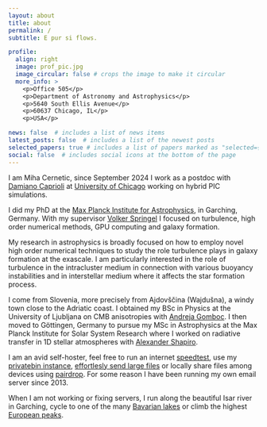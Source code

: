```yaml
---
layout: about
title: about
permalink: /
subtitle: E pur si flows.

profile:
  align: right
  image: prof_pic.jpg
  image_circular: false # crops the image to make it circular
  more_info: >
    <p>Office 505</p>
    <p>Department of Astronomy and Astrophysics</p>
    <p>5640 South Ellis Avenue</p>
    <p>60637 Chicago, IL</p>
    <p>USA</p>

news: false  # includes a list of news items
latest_posts: false  # includes a list of the newest posts
selected_papers: true # includes a list of papers marked as "selected={true}"
social: false  # includes social icons at the bottom of the page
---
```


I am Miha Cernetic, since September 2024 I work as a postdoc with [Damiano Caprioli](https://astro.uchicago.edu/~caprioli/) at [University of Chicago](https://astrophysics.uchicago.edu/) working on hybrid PIC simulations.

I did my PhD at the [Max Planck Institute for Astrophysics](https://www.mpa-garching.mpg.de/), in Garching, Germany. With my supervisor [Volker Springel](https://www.mpa-garching.mpg.de/person/55019/2377) I focused on turbulence, high order numerical methods, GPU computing and galaxy formation. 

My research in astrophysics is broadly focused on how to employ novel high order numerical techniques to study the role turbulence plays in galaxy formation at the exascale. I am particularly interested in the role of turbulence in the intracluster medium in connection with various buoyancy instabilities and in interstellar medium where it affects the star formation process.

I come from Slovenia, more precisely from Ajdovščina (Wajdušna), a windy town close to the Adriatic coast. I obtained my BSc in Physics at the University of Ljubljana on CMB anisotropies with [Andreja Gomboc](https://www2.ung.si/~agomboc/ag/About_Me.html). I then moved to Göttingen, Germany to pursue my MSc in Astrophysics at the Max Planck Institute for Solar System Research where I worked on radiative transfer in 1D stellar atmospheres with [Alexander Shapiro](https://www.mps.mpg.de/SOLVe/staff/38076).

I am an avid self-hoster, feel free to run an internet [speedtest](https://fast.mihac.de/), use my [privatebin instance](https://privatebin.mihac.de/), [effortlesly send large files](https://send.mihac.de/) or locally share files among devices using [pairdrop](https://pairdrop.mihac.de/). For some reason I have been running my own email server since 2013.

When I am not working or fixing servers, I run along the beautiful Isar river in Garching, cycle to one of the many [Bavarian lakes](https://mihac.de/assets/img/lake.jpg)
or climb the highest [European peaks](https://mihac.de/assets/img/mountaintop.jpg).
